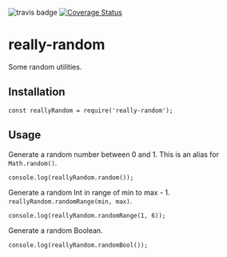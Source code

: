 ![travis badge](https://travis-ci.org/soggybag/really-random.svg?branch=master)
[![Coverage Status](https://coveralls.io/repos/github/soggybag/really-random/badge.svg?branch=master)](https://coveralls.io/github/soggybag/really-random?branch=master)

# really-random

Some random utilities.

## Installation

`const reallyRandom = require('really-random');`

## Usage

Generate a random number between 0 and 1. This is an alias for `Math.random()`.

`console.log(reallyRandom.random());`

Generate a random Int in range of min to max - 1. `reallyRandom.randomRange(min, max)`.

`console.log(reallyRandom.randomRange(1, 6));`

Generate a random Boolean.

`console.log(reallyRandom.randomBool());`
